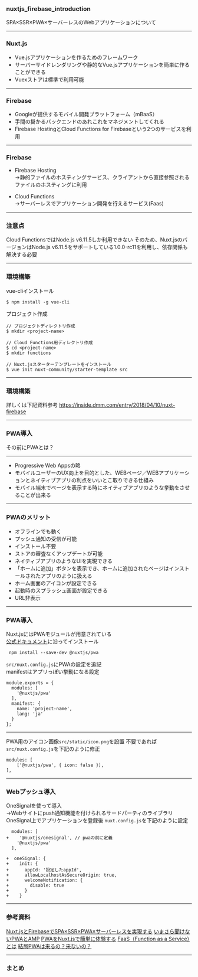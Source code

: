 ### nuxtjs_firebase_introduction
SPA×SSR×PWA×サーバーレスのWebアプリケーションについて


---

### Nuxt.js
* Vue.jsアプリケーションを作るためのフレームワーク
* サーバーサイドレンダリングや静的なVue.jsアプリケーションを簡単に作ることができる
* Vuexストアは標準で利用可能

---

### Firebase
* Googleが提供するモバイル開発プラットフォーム（mBaaS）
* 手間の掛かるバックエンドのあれこれをマネジメントしてくれる
* Firebase HostingとCloud Functions for Firebaseという2つのサービスを利用

---

### Firebase
* Firebase Hosting  
→静的ファイルのホスティングサービス、クライアントから直接参照されるファイルのホスティングに利用

* Cloud Functions  
→サーバーレスでアプリケーション開発を行えるサービス(Faas)

---
### 注意点
Cloud FunctionsではNode.js v6.11.5しか利用できない
そのため、Nuxt.jsのバージョンはNode.js v6.11.5をサポートしている1.0.0-rc11を利用し、依存関係も解決する必要

---
### 環境構築

vue-cliインストール

```
$ npm install -g vue-cli
```
プロジェクト作成
```
// プロジェクトディレクトリ作成
$ mkdir <project-name>

// Cloud Functions用ディレクトリ作成
$ cd <project-name>
$ mkdir functions

// Nuxt.jsスターターテンプレートをインストール
$ vue init nuxt-community/starter-template src
```
---
### 環境構築
詳しくは下記資料参考
https://inside.dmm.com/entry/2018/04/10/nuxt-firebase

---
### PWA導入

その前にPWAとは？

---
* Progressive Web Appsの略
* モバイルユーザーのUX向上を目的とした、WEBページ／WEBアプリケーションとネイティブアプリの利点をいいとこ取りできる仕組み
* モバイル端末でページを表示する時にネイティブアプリのような挙動をさせることが出来る

---
### PWAのメリット

- オフラインでも動く
- プッシュ通知の受信が可能
- インストール不要
- ストアの審査なくアップデートが可能
- ネイティブアプリのようなUIを実現できる
 - 「ホームに追加」ボタンを表示でき、ホームに追加されたページはインストールされたアプリのように扱える
 - ホーム画面のアイコンが設定できる
 - 起動時のスプラッシュ画面が設定できる
 - URL非表示
　
---
### PWA導入
Nuxt.jsにはPWAモジュールが用意されている  
[公式ドキュメント](https://pwa.nuxtjs.org/setup.html)に沿ってインストール

```
 npm install --save-dev @nuxtjs/pwa
```
`src/nuxt.config.js`にPWAの設定を追記  
manifestはアプリっぽい挙動になる設定

```
module.exports = {
  modules: [
    '@nuxtjs/pwa'
  ],
  manifest: {
    name: 'project-name',
    lang: 'ja'
  }
};
```
---
PWA用のアイコン画像`src/static/icon.png`を設置
不要であれば`src/nuxt.config.js`を下記のように修正
```
modules: [
    ['@nuxtjs/pwa', { icon: false }],
],
```
---
### Webプッシュ導入
OneSignalを使って導入  
→Webサイトにpush通知機能を付けられるサードパーティのライブラリ
OneSignal上でアプリケーションを登録後
`nuxt.config.js`を下記のように設定

```
  modules: [
+    '@nuxtjs/onesignal', // pwaの前に定義
    '@nuxtjs/pwa'
  ],
  
+  oneSignal: {
+    init: {
+      appId: '設定したappId',
+      allowLocalhostAsSecureOrigin: true,
+      welcomeNotification: {
+        disable: true
+      }
+    }
```
---
### 参考資料
[Nuxt.jsとFirebaseでSPA×SSR×PWA×サーバーレスを実現する](https://inside.dmm.com/entry/2018/04/10/nuxt-firebase)
[いまさら聞けないPWAとAMP](https://qiita.com/edwardkenfox/items/4c0b9550ffa48c1f0445)
[PWAをNuxt.jsで簡単に体験する](http://techblog.scouter.co.jp/entry/2017/12/07/080416)
[FaaS（Function as a Service）とは](https://boxil.jp/mag/a3692/)
[結局PWAは来るの？来ないの？](https://blog.agektmr.com/2018/03/instagram-pwa.html)

---
### まとめ













